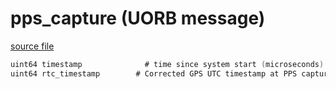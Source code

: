 # pps_capture (UORB message)



[source file](https://github.com/PX4/PX4-Autopilot/blob/master/msg/pps_capture.msg)

```c
uint64 timestamp			  # time since system start (microseconds) at PPS capture event
uint64 rtc_timestamp		# Corrected GPS UTC timestamp at PPS capture event
```
